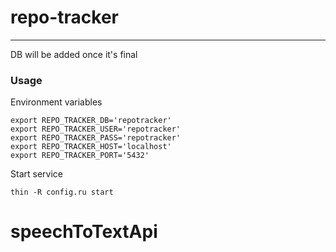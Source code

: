 # repo-tracker
------------
DB will be added once it's final

### Usage

Environment variables
```ssh
export REPO_TRACKER_DB='repotracker'
export REPO_TRACKER_USER='repotracker'
export REPO_TRACKER_PASS='repotracker'
export REPO_TRACKER_HOST='localhost'
export REPO_TRACKER_PORT='5432'
```

Start service
```
thin -R config.ru start
```
# speechToTextApi
